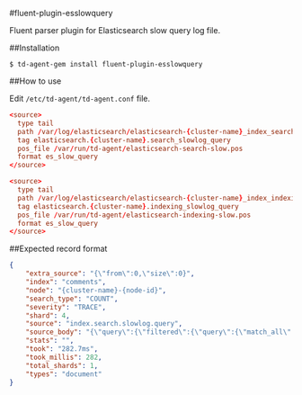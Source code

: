 #fluent-plugin-esslowquery

Fluent parser plugin for Elasticsearch slow query log file.

##Installation

```shell
$ td-agent-gem install fluent-plugin-esslowquery
```

##How to use

Edit `/etc/td-agent/td-agent.conf` file.

```conf
<source>
  type tail
  path /var/log/elasticsearch/elasticsearch-{cluster-name}_index_search_slowlog.log
  tag elasticsearch.{cluster-name}.search_slowlog_query
  pos_file /var/run/td-agent/elasticsearch-search-slow.pos
  format es_slow_query
</source>

<source>
  type tail
  path /var/log/elasticsearch/elasticsearch-{cluster-name}_index_indexing_slowlog.log
  tag elasticsearch.{cluster-name}.indexing_slowlog_query
  pos_file /var/run/td-agent/elasticsearch-indexing-slow.pos
  format es_slow_query
</source>
```

##Expected record format

```json
{
    "extra_source": "{\"from\":0,\"size\":0}",
    "index": "comments",
    "node": "{cluster-name}-{node-id}",
    "search_type": "COUNT",
    "severity": "TRACE",
    "shard": 4,
    "source": "index.search.slowlog.query",
    "source_body": "{\"query\":{\"filtered\":{\"query\":{\"match_all\":{}},\"filter\":{\"term\":{\"tags\":\"elasticsearch\"}}}}}",
    "stats": "",
    "took": "282.7ms",
    "took_millis": 282,
    "total_shards": 1,
    "types": "document"
}
```

